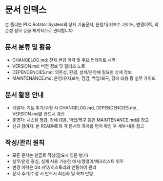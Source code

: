 # 문서 인덱스

본 폴더는 PLC Rotator System의 상세 기술문서, 운영/유지보수 가이드, 변경이력, 의존성 정보 등을 체계적으로 관리합니다.

## 문서 분류 및 활용
- CHANGELOG.md: 전체 변경 이력 및 주요 업데이트 내역
- VERSION.md: 버전 정보 및 릴리즈 노트
- DEPENDENCIES.md: 의존성, 환경, 설치/운영에 필요한 상세 정보
- MAINTENANCE.md: 운영/유지보수, 점검, 백업/복구, 장애 대응 등 실무 가이드

## 문서 활용 안내
- 개발자: 기능 추가/수정 시 CHANGELOG.md, DEPENDENCIES.md, VERSION.md를 반드시 갱신
- 운영자: 시스템 점검, 장애 대응, 백업/복구 등은 MAINTENANCE.md를 참고
- 신규 참여자: 본 README와 각 문서의 목차를 먼저 확인 후 세부 내용 참고

## 작성/관리 원칙
- 모든 문서는 한글로 작성(필요시 영문 병기)
- 실무/운영 중심, 실제 사용 가능한 예시/명령어/체크리스트 위주
- 변경 이력은 Git 커밋/히스토리와 연동하여 관리
- 문서 추가/수정 시 반드시 최신화 및 목차 반영 